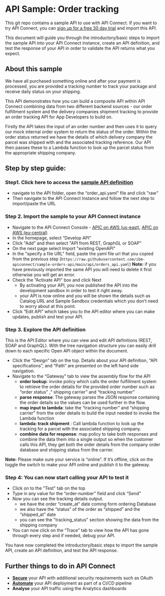 # API Sample: Order tracking

This git repo contains a sample API to use with API Connect.  If you want to try API Connect, you can [sign up for a free 30 day trial](https://register.automation.ibm.com/apic/trial/aws?source=github_sample) and import this API.


This document will guide you through the introductory/basic steps to import the sample API into your API Connect instance, create an API definition, and test the response of your API in order to validate the API returns what you expect.

## About this sample

We have all purchased something online and after your payment is processed, you are provided a tracking number to track your package and receive daily status on your shipping. 

This API demonstrates how you can build a composite API within API Connect combining data from two different backend sources - our order fulfillment system and the delivery companies shipment tracking to provide an order tracking API for App Developers to build on.  

Firstly the API takes the input of an order number and then uses it to query our mock internal order system to return the status of the order.  Within the order status returned we have the details of which delivery company the parcel was shipped with and the associated tracking reference.  Our API then passes these to a Lambda function to look up the parcel status from the appropriate shipping company. 


## Step by step guide:

### Step1. Click here to access the [sample API definition](https://raw.githubusercontent.com/ibm-apiconnect/sample-orders-api/main/api/orders_api.yaml) 

 - navigate to the API folder, open the “order_api.yaml” file and click "raw"
 - Then navigate to the API Connect Instance and follow the next step to import/paste the URL

### Step 2. Import the sample to your API Connect instance

 - Navigate to the API Connect Console - [APIC on AWS (us-east)](https://api-manager.us-east-a.apiconnect.automation.ibm.com/manager/), [APIC on AWS (eu-central)](https://api-manager.eu-central-a.apiconnect.automation.ibm.com/manager/)
 - In the homepage, select “Develop API”
 - Click "Add" and then select "API from REST, GraphGL or SOAP"
 - On the next page select Import "existing OpenAPI"
 - In the "specify a file URL" field, paste the yaml file url that you copied from the previous step (`https://raw.githubusercontent.com/ibm-apiconnect/sample-orders-api/main/api/orders_api.yaml`) **Note:** if you have previously imported the same API you will need to delete it first otherwise you will get an error. 
 - Check the “Activate API” box and click Next
     - By activating your API, you now published the API into the development sandbox in order to test it right away. 
     - your API is now online and you will be shown the details such as Catalog URL and Sample Sandbox credentials which you don’t need to worry about at this point.
 - Click “Edit API” which takes you to the API editor where you can make updates, publish and test your API.

### Step 3. Explore the API definition
This is the API Editor where you can view and edit API definitions (REST, SOAP and GraphQL). With the tree navigation structure you can easily drill down to each specific Open API object within the document. 

  - Click the “Design” tab on the top. Details about  your API definition, “API specifications”, and “Path” are presented on the left hand side navigation. 
  - Navigate to the “Gateway” tab to view the assembly flow for the API
    - **order lookup**: invoke policy which calls the order fulfillment system to retrieve the order details for the provided order number such as “order status” ,“ shipping carrier” and “tracking number” 
    - **parse response**:  The gateway parses the JSON response containing the order details so the values can be used further in the flow. 
    - **map input to lambda**: take the “tracking number” and “shipping carrier” from the order details to build the input needed to invoke the Lambda function
    - **lambda: track shipment** : Call lambda function to look up the tracking for a  parcel with the associated shipping company.
    - **combine data for response**: map policy to take both responses and combine the data them into a single output so when the customer calls this API, they get both the order details from the company order database and shipping status from the carrier. 

**Note:** Please make sure your service is “online”. If it’s offline, click on the toggle the switch to make your API online and publish it to the gateway. 

### Step 4: You can now start calling your API to test it
  - Click on to the "Test" tab on the top
  - Type in any value for the “order-number” field and click “Send”
  - Now you can see the tracking details output.
    - we have the order “create_at” date coming form ordering Database
    - we also have the “status” of the order as “shipped” and the “shipped_at” date
    - you can see the "tracking_status" section showing the data from the shipping company
  - You can now click on the “Trace” tab to view how the API has gone through every step and if needed, debug your API.

You have now completed the introductory/basic steps to import the sample API, create an API definition, and test the API response. 

## Further things to do in API Connect

 - [**Secure**](https://www.ibm.com/docs/en/api-connect/saas?topic=apis-security-authentication) your API with additional security requirements such as OAuth
 - [**Automate**](automate.md) your API deployment as part of a CI/CD pipeline
 - **Analyse** your API traffic using the Analytics dashboards
